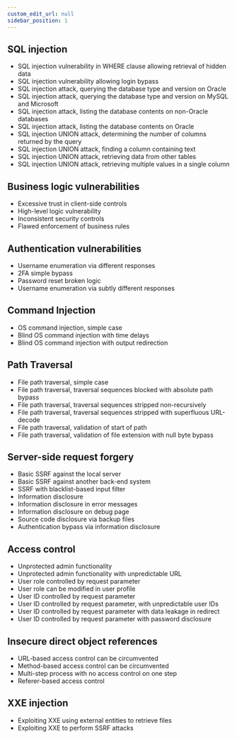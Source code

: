 ```yaml
---
custom_edit_url: null
sidebar_position: 1
---
```


## SQL injection
  - SQL injection vulnerability in WHERE clause allowing retrieval of hidden data
  - SQL injection vulnerability allowing login bypass
  - SQL injection attack, querying the database type and version on Oracle
  - SQL injection attack, querying the database type and version on MySQL and Microsoft
  - SQL injection attack, listing the database contents on non-Oracle databases
  - SQL injection attack, listing the database contents on Oracle
  - SQL injection UNION attack, determining the number of columns returned by the query
  - SQL injection UNION attack, finding a column containing text
  - SQL injection UNION attack, retrieving data from other tables
  - SQL injection UNION attack, retrieving multiple values in a single column
    
## Business logic vulnerabilities
  - Excessive trust in client-side controls
  - High-level logic vulnerability
  - Inconsistent security controls
  - Flawed enforcement of business rules

## Authentication vulnerabilities
  - Username enumeration via different responses
  - 2FA simple bypass
  - Password reset broken logic
  - Username enumeration via subtly different responses

## Command Injection
  - OS command injection, simple case
  - Blind OS command injection with time delays
  - Blind OS command injection with output redirection

## Path Traversal
  - File path traversal, simple case
  - File path traversal, traversal sequences blocked with absolute path bypass
  - File path traversal, traversal sequences stripped non-recursively
  - File path traversal, traversal sequences stripped with superfluous URL-decode
  - File path traversal, validation of start of path
  - File path traversal, validation of file extension with null byte bypass

## Server-side request forgery
  - Basic SSRF against the local server
  - Basic SSRF against another back-end system
  - SSRF with blacklist-based input filter
  - Information disclosure
  - Information disclosure in error messages
  - Information disclosure on debug page
  - Source code disclosure via backup files
  - Authentication bypass via information disclosure

## Access control
  - Unprotected admin functionality
  - Unprotected admin functionality with unpredictable URL
  - User role controlled by request parameter
  - User role can be modified in user profile
  - User ID controlled by request parameter
  - User ID controlled by request parameter, with unpredictable user IDs
  - User ID controlled by request parameter with data leakage in redirect
  - User ID controlled by request parameter with password disclosure

## Insecure direct object references
  - URL-based access control can be circumvented
  - Method-based access control can be circumvented
  - Multi-step process with no access control on one step
  - Referer-based access control

## XXE injection
  - Exploiting XXE using external entities to retrieve files
  - Exploiting XXE to perform SSRF attacks
